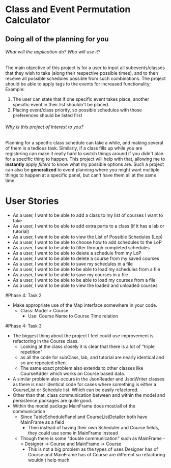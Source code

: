 # Class and Event Permutation Calculator

## Doing all of the planning for you

###### What will the application do?  Who will use it?
The main objective of this project is for a user to input all 
subevents/classes that they wish to take (along their respective possible times), 
and to then receive all possible schedules possible from such combinations. 
The project should be able to apply tags to the events for increased functionality;
Example: 
1) The user can state that if one specific event takes place,
another specific event in their list shouldn't be placed.
2) Placing event/class priority, so possible schedules with those preferences should 
be listed first

###### Why is this project of Interest to you?  
Planning for a specific class schedule can take a while, and making several of them is 
a tedious task. Similarly, if a class fills up while you are registering can make it
really hard to switch things around if you didn't plan for a specific thing to happen. 
This project will help with that, allowing me to **instantly** apply *filters* to 
know what my  possible options are. Such a project can also be **generalized** to event 
planning where you might want multiple things to happen at a specific panel, but can't
 have them all at the same time.

# User Stories

- As a user, I want to be able to add a class to my list of courses I want to take
- As a user, I want to be able to add extra parts to a class (if it has a lab or tutorial)
- As a user, I want to be able to view the List of Possible Schedules (Lop)
- As a user, I want to be able to choose how to add schedules to the LoP
- As a user, I want to be able to filter through completed schedules
- As a user, I want to be able to delete a schedule from my LoP
- As a user, I want to be able to delete a course from my saved courses
- As a user, I want to be able to save my schedules in a file 
- As a user, I want to be able to be able to load my schedules from a file  
- As a user, I want to be able to save my courses in a file 
- As a user, I want to be able to be able to load my courses from a file  
- As a user, I want to be able to view the loaded and unloaded courses 


#Phase 4: Task 2
- Make appropriate use of the Map interface somewhere in your code. 
   - Class: Model > Course
      - Use: Course Name to Course Time relation

#Phase 4: Task 3
- The biggest thing about the project I feel could use improvement is refactoring in the Course class. 
  - Looking at the class closely it is clear that there is a lot of "triple repetition" 
  - as all the code for subClass, lab, and tutorial are nearly identical and so are repeated often. 
  - The same exact problem also extends to other classes like
CourseAdder which works on Course based data.
- A similar problem also occurs in the JsonReader and JsonWriter classes as there is near identical code for
cases where something is either a CourseList or Schedule list. Which can be easily refactored.
- Other than that, class communication between and within the model and persistence packages are quite good.
- Within the model package MainFrame does most/all of the communication 
   - Since TableSchedulePanel and CourseListDetailer both have MainFrame as a field
      -  Then instead of having their own Scheduler and Course fields, they could use some in MainFrame instead
   - Though there is some "double communication" such as MainFrame -> Designer -> Course and MainFrame -> Course
      - This is not a big problem as the types of uses Designer has of Course and MainFrame has of Course are different
      so refactoring wouldn't help much 